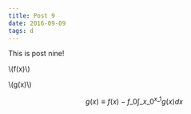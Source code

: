 ```yaml
---
title: Post 9
date: 2016-09-09
tags: d
---
```


This is post nine!

\\(f(x)\\)

\\(g(x)\\)

$$
g(x) \equiv f(x){-}f\_0
\int\_{x\_0}^{x\_1} g(x)dx
$$